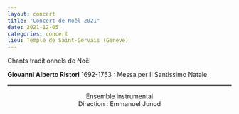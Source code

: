 ```yaml
---
layout: concert
title: "Concert de Noël 2021"
date: 2021-12-05
categories: concert
lieu: Temple de Saint-Gervais (Genève)
---
```


Chants traditionnels de Noël  

**Giovanni Alberto Ristori** 1692-1753 : Messa per Il Santissimo Natale


<hr style="border-top: 3px double #8c8b8b"/>

<p style="text-align: center">
Ensemble instrumental<br/>
Direction : Emmanuel Junod
</p>

